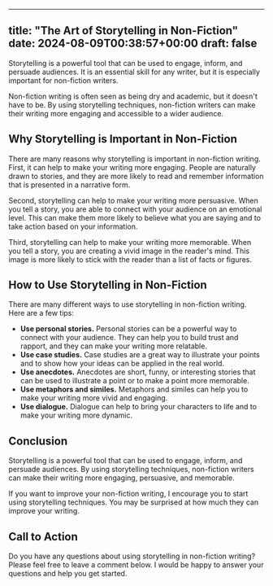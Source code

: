 
---
title: "The Art of Storytelling in Non-Fiction"
date: 2024-08-09T00:38:57+00:00
draft: false
---

Storytelling is a powerful tool that can be used to engage, inform, and persuade audiences. It is an essential skill for any writer, but it is especially important for non-fiction writers.

Non-fiction writing is often seen as being dry and academic, but it doesn't have to be. By using storytelling techniques, non-fiction writers can make their writing more engaging and accessible to a wider audience.

## Why Storytelling is Important in Non-Fiction

There are many reasons why storytelling is important in non-fiction writing. First, it can help to make your writing more engaging. People are naturally drawn to stories, and they are more likely to read and remember information that is presented in a narrative form.

Second, storytelling can help to make your writing more persuasive. When you tell a story, you are able to connect with your audience on an emotional level. This can make them more likely to believe what you are saying and to take action based on your information.

Third, storytelling can help to make your writing more memorable. When you tell a story, you are creating a vivid image in the reader's mind. This image is more likely to stick with the reader than a list of facts or figures.

## How to Use Storytelling in Non-Fiction

There are many different ways to use storytelling in non-fiction writing. Here are a few tips:

* **Use personal stories.** Personal stories can be a powerful way to connect with your audience. They can help you to build trust and rapport, and they can make your writing more relatable.
* **Use case studies.** Case studies are a great way to illustrate your points and to show how your ideas can be applied in the real world.
* **Use anecdotes.** Anecdotes are short, funny, or interesting stories that can be used to illustrate a point or to make a point more memorable.
* **Use metaphors and similes.** Metaphors and similes can help you to make your writing more vivid and engaging.
* **Use dialogue.** Dialogue can help to bring your characters to life and to make your writing more dynamic.

## Conclusion

Storytelling is a powerful tool that can be used to engage, inform, and persuade audiences. By using storytelling techniques, non-fiction writers can make their writing more engaging, persuasive, and memorable.

If you want to improve your non-fiction writing, I encourage you to start using storytelling techniques. You may be surprised at how much they can improve your writing.

## Call to Action

Do you have any questions about using storytelling in non-fiction writing? Please feel free to leave a comment below. I would be happy to answer your questions and help you get started.